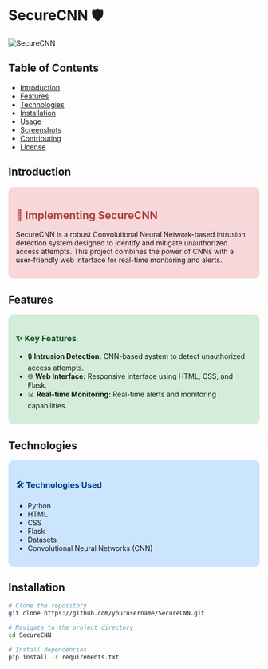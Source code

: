 # SecureCNN 🛡️

![SecureCNN](https://yourimageurl.com/banner.png)

## Table of Contents
- [Introduction](#introduction)
- [Features](#features)
- [Technologies](#technologies)
- [Installation](#installation)
- [Usage](#usage)
- [Screenshots](#screenshots)
- [Contributing](#contributing)
- [License](#license)

## Introduction
<div style="background-color: #f8d7da; padding: 15px; border-radius: 10px;">
  <h2 style="color: #a94442;">🚀 Implementing SecureCNN</h2>
  <p>SecureCNN is a robust Convolutional Neural Network-based intrusion detection system designed to identify and mitigate unauthorized access attempts. This project combines the power of CNNs with a user-friendly web interface for real-time monitoring and alerts.</p>
</div>

## Features
<div style="background-color: #d4edda; padding: 15px; border-radius: 10px;">
  <h3 style="color: #155724;">✨ Key Features</h3>
  <ul>
    <li>🔒 <strong>Intrusion Detection:</strong> CNN-based system to detect unauthorized access attempts.</li>
    <li>🌐 <strong>Web Interface:</strong> Responsive interface using HTML, CSS, and Flask.</li>
    <li>📊 <strong>Real-time Monitoring:</strong> Real-time alerts and monitoring capabilities.</li>
  </ul>
</div>

## Technologies
<div style="background-color: #cce5ff; padding: 15px; border-radius: 10px;">
  <h3 style="color: #004085;">🛠️ Technologies Used</h3>
  <ul>
    <li>Python</li>
    <li>HTML</li>
    <li>CSS</li>
    <li>Flask</li>
    <li>Datasets</li>
    <li>Convolutional Neural Networks (CNN)</li>
  </ul>
</div>

## Installation
```bash
# Clone the repository
git clone https://github.com/yourusername/SecureCNN.git

# Navigate to the project directory
cd SecureCNN

# Install dependencies
pip install -r requirements.txt
